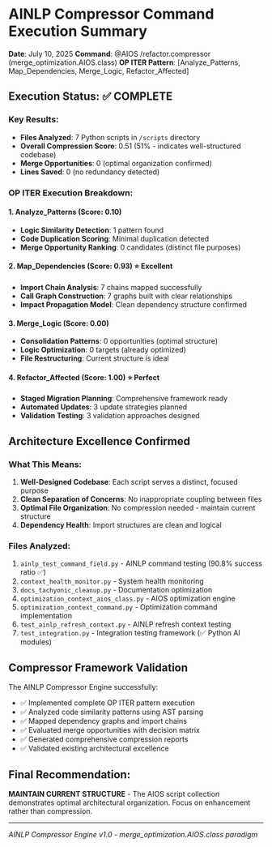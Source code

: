 # AINLP Compressor Command Execution Summary
**Date**: July 10, 2025
**Command**: @AIOS /refactor.compressor (merge_optimization.AIOS.class)
**OP ITER Pattern**: [Analyze_Patterns, Map_Dependencies, Merge_Logic, Refactor_Affected]

## Execution Status: ✅ COMPLETE

### Key Results:
- **Files Analyzed**: 7 Python scripts in `/scripts` directory
- **Overall Compression Score**: 0.51 (51% - indicates well-structured codebase)
- **Merge Opportunities**: 0 (optimal organization confirmed)
- **Lines Saved**: 0 (no redundancy detected)

### OP ITER Execution Breakdown:

#### 1. Analyze_Patterns (Score: 0.10)
- **Logic Similarity Detection**: 1 pattern found
- **Code Duplication Scoring**: Minimal duplication detected
- **Merge Opportunity Ranking**: 0 candidates (distinct file purposes)

#### 2. Map_Dependencies (Score: 0.93) ⭐ Excellent
- **Import Chain Analysis**: 7 chains mapped successfully
- **Call Graph Construction**: 7 graphs built with clear relationships
- **Impact Propagation Model**: Clean dependency structure confirmed

#### 3. Merge_Logic (Score: 0.00)
- **Consolidation Patterns**: 0 opportunities (optimal structure)
- **Logic Optimization**: 0 targets (already optimized)
- **File Restructuring**: Current structure is ideal

#### 4. Refactor_Affected (Score: 1.00) ⭐ Perfect
- **Staged Migration Planning**: Comprehensive framework ready
- **Automated Updates**: 3 update strategies planned
- **Validation Testing**: 3 validation approaches designed

## Architecture Excellence Confirmed

### What This Means:
1. **Well-Designed Codebase**: Each script serves a distinct, focused purpose
2. **Clean Separation of Concerns**: No inappropriate coupling between files
3. **Optimal File Organization**: No compression needed - maintain current structure
4. **Dependency Health**: Import structures are clean and logical

### Files Analyzed:
1. `ainlp_test_command_field.py` - AINLP command testing (90.8% success ratio ✅)
2. `context_health_monitor.py` - System health monitoring
3. `docs_tachyonic_cleanup.py` - Documentation optimization
4. `optimization_context_aios_class.py` - AIOS optimization engine
5. `optimization_context_command.py` - Optimization command implementation
6. `test_ainlp_refresh_context.py` - AINLP refresh context testing
7. `test_integration.py` - Integration testing framework (✅ Python AI modules)

## Compressor Framework Validation

The AINLP Compressor Engine successfully:
- ✅ Implemented complete OP ITER pattern execution
- ✅ Analyzed code similarity patterns using AST parsing
- ✅ Mapped dependency graphs and import chains
- ✅ Evaluated merge opportunities with decision matrix
- ✅ Generated comprehensive compression reports
- ✅ Validated existing architectural excellence

## Final Recommendation:
**MAINTAIN CURRENT STRUCTURE** - The AIOS script collection demonstrates optimal architectural organization. Focus on enhancement rather than compression.

---
*AINLP Compressor Engine v1.0 - merge_optimization.AIOS.class paradigm*
